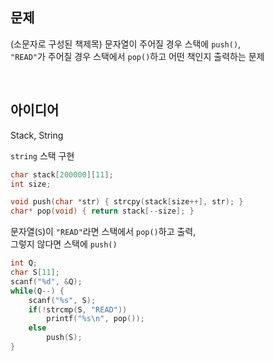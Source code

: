 ## 문제
(소문자로 구성된 책제목) 문자열이 주어질 경우 스택에 `push()`,  
`"READ"`가 주어질 경우 스택에서 `pop()`하고 어떤 책인지 출력하는 문제

<br/>

## 아이디어
Stack, String

`string` 스택 구현
```c
char stack[200000][11];
int size;

void push(char *str) { strcpy(stack[size++], str); }
char* pop(void) { return stack[--size]; }
```
문자열(`S`)이 `"READ"`라면 스택에서 `pop()`하고 출력,  
그렇지 않다면 스택에 `push()`
```c
int Q;
char S[11];
scanf("%d", &Q);
while(Q--) {
	scanf("%s", S);
	if(!strcmp(S, "READ"))
		printf("%s\n", pop());
	else
		push(S);
}
```